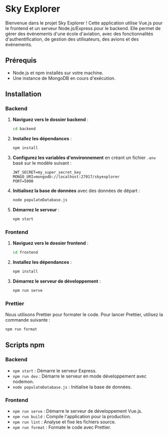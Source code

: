 # Sky Explorer

Bienvenue dans le projet Sky Explorer ! Cette application utilise Vue.js pour le frontend et un serveur Node.js/Express pour le backend. Elle permet de gérer des événements d'une école d'aviation, avec des fonctionnalités d'authentification, de gestion des utilisateurs, des avions et des événements.

## Prérequis

- Node.js et npm installés sur votre machine.
- Une instance de MongoDB en cours d'exécution.

## Installation

### Backend

1. **Naviguez vers le dossier backend** :
   ```bash
   cd backend
   ```
2. **Installez les dépendances** :
   ```bash
   npm install
   ```
3. **Configurez les variables d'environnement** en créant un fichier `.env` basé sur le modèle suivant :
   ```env
   JWT_SECRET=my_super_secret_key
   MONGO_URI=mongodb://localhost:27017/skyexplorer
   PORT=5000
   ```
4. **Initialisez la base de données** avec des données de départ :
   ```bash
   node populateDatabase.js
   ```
5. **Démarrez le serveur** :
   ```bash
   npm start
   ```

### Frontend

1. **Naviguez vers le dossier frontend** :
   ```bash
   cd frontend
   ```
2. **Installez les dépendances** :
   ```bash
   npm install
   ```
3. **Démarrez le serveur de développement** :
   ```bash
   npm run serve
   ```

### Prettier

Nous utilisons Prettier pour formater le code. Pour lancer Prettier, utilisez la commande suivante :
```bash
npm run format
```

## Scripts npm

### Backend

- `npm start` : Démarre le serveur Express.
- `npm run dev` : Démarre le serveur en mode développement avec nodemon.
- `node populateDatabase.js` : Initialise la base de données.

### Frontend

- `npm run serve` : Démarre le serveur de développement Vue.js.
- `npm run build` : Compile l'application pour la production.
- `npm run lint` : Analyse et fixe les fichiers source.
- `npm run format` : Formate le code avec Prettier.

